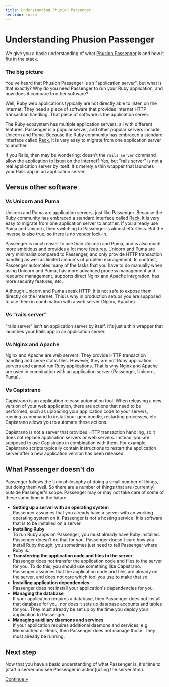 ```yaml
---
title: Understanding Phusion Passenger
section: intro
---
```

# Understanding Phusion Passenger

<p class="lead">We give you a basic understanding of what <a href="https://www.phusionpassenger.com/">Phusion Passenger</a> is and how it fits in the stack.</p>

### The big picture

You've heard that Phusion Passenger is an "application server", but what is that exactly? Why do you need Passenger to run your Ruby application, and how does it compare to other software?

Well, Ruby web applications typically are not directly able to listen on the Internet. They need a piece of software that provides Internet HTTP transaction handling. That piece of software is the application server.

The Ruby ecosystem has multiple application servers, all with different features. Passenger is a popular server, and other popular servers include Unicorn and Puma. Because the Ruby community has embraced a standard interface called [Rack](http://rack.github.io/), it is very easy to migrate from one application server to another.

If you Rails, then may be wondering: doesn't the `rails server` command allow the application to listen on the Internet? Yes, but "rails server" is not a real application server by itself. It's merely a thin wrapper that launches your Rails app in an application server.

## Versus other software

### Vs Unicorn and Puma

Unicorn and Puma are application servers, just like Passenger. Because the Ruby community has embraced a standard interface called [Rack](http://rack.github.io/), it is very easy to migrate from one application server to another. If you already use Puma and Unicorn, then switching to Passenger is almost effortless. But the inverse is also true, so there is no vendor lock-in.

Passenger is much easier to use than Unicorn and Puma, and is also much more ambitious and provides [a lot more features](../guides). Unicorn and Puma are very minimalist compared to Passenger, and only provide HTTP transaction handling as well as limited amounts of problem management. In contrast, Passenger automates many of the tasks that you have to do manually when using Unicorn and Puma, has more advanced process management and resource management, supports direct Nginx and Apache integration, has more security features, etc.

Although Unicorn and Puma speak HTTP, it is not safe to expose them directly on the Internet. This is why in production setups you are supposed to use them in combination with a web server (Nginx, Apache).

### Vs "rails server"

"rails server" isn't an application server by itself. It's just a thin wrapper that launches your Rails app in an application server.

### Vs Nginx and Apache

Nginx and Apache are web servers. They provide HTTP transaction handling and serve static files. However, they are not Ruby application servers and cannot run Ruby applications. That is why Nginx and Apache are used in combination with an application server (Passenger, Unicorn, Puma).

### Vs Capistrano

Capistrano is an application release automation tool. When releasing a new version of your web application, there are actions that need to be performed, such as uploading your application code to your servers, running a command to install your gem bundle, restarting processes, etc. Capistrano allows you to automate these actions.

Capistrano is not a server that provides HTTP transaction handling, so it does not replace application servers or web servers. Instead, you are supposed to use Capistrano in combination with them. For example, Capistrano scripts typically contain instructions to restart the application server after a new application version has been released.

## What Passenger doesn't do

Passenger follows the Unix philosophy of doing a small number of things, but doing them well. So there are a number of things that are (currently) outside Passenger's scope. Passenger may or may not take care of some of these some time in the future.

 * **Setting up a server with an operating system**<br>
   Passenger assumes that you already have a server with an working operating system on it. Passenger is not a hosting service. It is software that is to be installed on a server.
 * **Installing Ruby**<br>
   To run Ruby apps on Passenger, you must already have Ruby installed. Passenger doesn't do that for you. Passenger doesn't care how you install Ruby though; you sometimes just need to tell Passenger where Ruby is.
 * **Transferring the application code and files to the server**<br>
   Passenger does not transfer the application code and files to the server for you. To do this, you should use something like Capistrano. Passenger assumes that the application code and files are already on the server, and does not care which tool you use to make that so.
 * **Installing application dependencies**<br>
   Passenger does not install your application's dependencies for you.
 * **Managing the database**<br>
   If your application requires a database, then Passenger does not install that database for you, nor does it sets up database accounts and tables for you. They must already be set up by the time you deploy your application to Passenger.
 * **Managing auxiliary daemons and services**<br>
   If your application requires additional daemons and services, e.g. Memcached or Redis, then Passenger does not manage those. They must already be running.

## Next step

Now that you have a basic understanding of what Passenger is, it's time to [start a server and see Passenger in action](using the server.html).

<a href="using_the_server.html" class="btn btn-primary btn-lg">Continue &raquo;</a>
